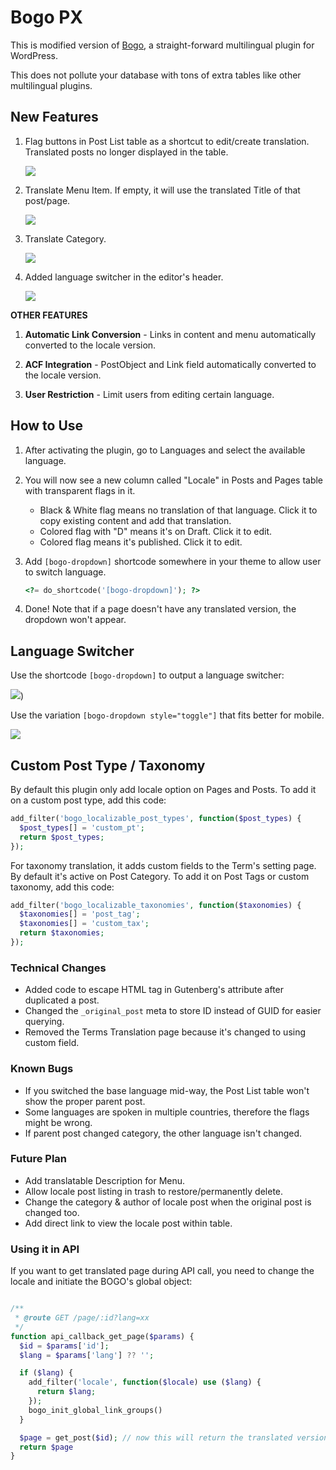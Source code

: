 # Bogo PX

This is modified version of [Bogo](https://wordpress.org/plugins/bogo/), a straight-forward multilingual plugin for WordPress.

This does not pollute your database with tons of extra tables like other multilingual plugins.

## New Features

1. Flag buttons in Post List table as a shortcut to edit/create translation. Translated posts no longer displayed in the table.

    ![](https://raw.github.com/hrsetyono/cdn/master/bogo/bogo-flags.png)

1. Translate Menu Item. If empty, it will use the translated Title of that post/page.

    ![](https://raw.github.com/hrsetyono/cdn/master/bogo/bogo-menu-item-localize.png)

1. Translate Category.

    ![](https://raw.github.com/hrsetyono/cdn/master/bogo/bogo-term-localize.png)

1. Added language switcher in the editor's header.

    ![](https://raw.github.com/hrsetyono/cdn/master/bogo/bogo-editor-switcher.png)

**OTHER FEATURES**

1. **Automatic Link Conversion** - Links in content and menu automatically converted to the locale version.

1. **ACF Integration** - PostObject and Link field automatically converted to the locale version.

1. **User Restriction** - Limit users from editing certain language.

## How to Use

1. After activating the plugin, go to Languages and select the available language.

1. You will now see a new column called "Locale" in Posts and Pages table with transparent flags in it.

    - Black & White flag means no translation of that language. Click it to copy existing content and add that translation.
    - Colored flag with "D" means it's on Draft. Click it to edit.
    - Colored flag means it's published. Click it to edit.

1. Add `[bogo-dropdown]` shortcode somewhere in your theme to allow user to switch language.

    ```php
    <?= do_shortcode('[bogo-dropdown]'); ?>
    ```

1. Done! Note that if a page doesn't have any translated version, the dropdown won't appear.

## Language Switcher

Use the shortcode `[bogo-dropdown]` to output a language switcher:

![](https://raw.github.com/hrsetyono/cdn/master/bogo/bogo-menu-translated.png))


Use the variation `[bogo-dropdown style="toggle"]` that fits better for mobile.

![](https://raw.github.com/hrsetyono/cdn/master/bogo/bogo-menu-toggle.png)

## Custom Post Type / Taxonomy

By default this plugin only add locale option on Pages and Posts. To add it on a custom post type, add this code:

```php
add_filter('bogo_localizable_post_types', function($post_types) {
  $post_types[] = 'custom_pt';
  return $post_types;
});
```

For taxonomy translation, it adds custom fields to the Term's setting page. By default it's active on Post Category. To add it on Post Tags or custom taxonomy, add this code:

```php
add_filter('bogo_localizable_taxonomies', function($taxonomies) {
  $taxonomies[] = 'post_tag';
  $taxonomies[] = 'custom_tax';
  return $taxonomies;
});
```

### Technical Changes

- Added code to escape HTML tag in Gutenberg's attribute after duplicated a post.
- Changed the `_original_post` meta to store ID instead of GUID for easier querying.
- Removed the Terms Translation page because it's changed to using custom field.

### Known Bugs

- If you switched the base language mid-way, the Post List table won't show the proper parent post.
- Some languages are spoken in multiple countries, therefore the flags might be wrong.
- If parent post changed category, the other language isn't changed.

### Future Plan

- Add translatable Description for Menu.
- Allow locale post listing in trash to restore/permanently delete.
- Change the category & author of locale post when the original post is changed too.
- Add direct link to view the locale post within table.

### Using it in API

If you want to get translated page during API call, you need to change the locale and initiate the BOGO's global object:

```php

/**
 * @route GET /page/:id?lang=xx
 */
function api_callback_get_page($params) {
  $id = $params['id'];
  $lang = $params['lang'] ?? '';

  if ($lang) {
    add_filter('locale', function($locale) use ($lang) {
      return $lang;
    });
    bogo_init_global_link_groups()
  }

  $page = get_post($id); // now this will return the translated version, if any
  return $page
}


```